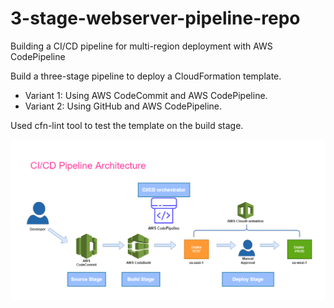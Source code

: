 # 3-stage-webserver-pipeline-repo

Building a CI/CD pipeline for multi-region deployment with AWS CodePipeline

Build a three-stage pipeline to deploy a CloudFormation template.
- Variant 1: Using AWS CodeCommit and AWS CodePipeline.
- Variant 2: Using GitHub and AWS CodePipeline.

Used cfn-lint tool to test the template on the build stage.

![](Diagram.drawio.png)